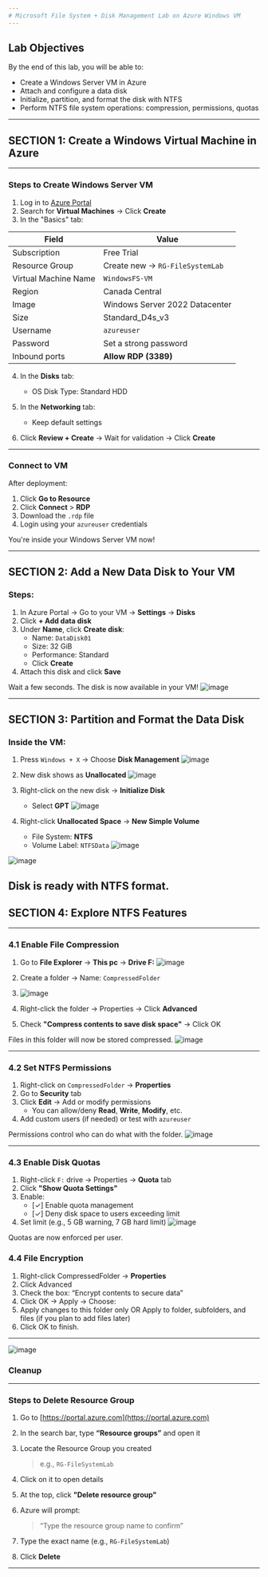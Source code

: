 ```yaml
---
# Microsoft File System + Disk Management Lab on Azure Windows VM  
---
```


## Lab Objectives

By the end of this lab, you will be able to:

- Create a Windows Server VM in Azure
- Attach and configure a data disk
- Initialize, partition, and format the disk with NTFS
- Perform NTFS file system operations: compression, permissions, quotas

---

## SECTION 1: Create a Windows Virtual Machine in Azure

---

### Steps to Create Windows Server VM

1. Log in to [Azure Portal](https://portal.azure.com)
2. Search for **Virtual Machines** → Click **Create**
3. In the "Basics" tab:

| Field               | Value                                  |
|---------------------|----------------------------------------|
| Subscription         | Free Trial                             |
| Resource Group       | Create new → `RG-FileSystemLab`        |
| Virtual Machine Name | `WindowsFS-VM`                         |
| Region               | Canada Central |
| Image                | Windows Server 2022 Datacenter        |
| Size                 | Standard_D4s_v3       |
| Username             | `azureuser`                            |
| Password             | Set a strong password                  |
| Inbound ports        | **Allow RDP (3389)**                   |



4. In the **Disks** tab:
   - OS Disk Type: Standard HDD 

5. In the **Networking** tab:
   - Keep default settings

6. Click **Review + Create** → Wait for validation → Click **Create**

---

### Connect to VM

After deployment:

1. Click **Go to Resource**
2. Click **Connect** > **RDP**
3. Download the `.rdp` file
4. Login using your `azureuser` credentials

You're inside your Windows Server VM now!

---

## SECTION 2: Add a New Data Disk to Your VM

### Steps:

1. In Azure Portal → Go to your VM → **Settings** -> **Disks**
2. Click **+ Add data disk**
3. Under **Name**, click **Create disk**:
   - Name: `DataDisk01`
   - Size: 32 GiB
   - Performance: Standard
   - Click **Create**
4. Attach this disk and click **Save**

Wait a few seconds. The disk is now available in your VM!
![image](https://github.com/user-attachments/assets/e73e76ac-8afb-4f18-b71e-0fdf1c8d57e5)

---

## SECTION 3: Partition and Format the Data Disk

### Inside the VM:

1. Press `Windows + X` → Choose **Disk Management**
   ![image](https://github.com/user-attachments/assets/87080639-4aa7-4900-92ee-b9cc473118de)
2. New disk shows as **Unallocated**
   ![image](https://github.com/user-attachments/assets/b768bae5-c67e-47f4-ba84-d526e1a5e154)

3. Right-click on the new disk → **Initialize Disk**
   - Select **GPT**
![image](https://github.com/user-attachments/assets/d2a44d17-d4d7-4bdc-8884-2b5fba774b3f)

4. Right-click **Unallocated Space** → **New Simple Volume**
   - File System: **NTFS**
   - Volume Label: `NTFSData`
![image](https://github.com/user-attachments/assets/8cae9234-af24-45f8-9873-097073e3d729)

![image](https://github.com/user-attachments/assets/a162cb4a-550d-4562-b2c5-29d42d3062ea)


Disk is ready with NTFS format.
---

## SECTION 4: Explore NTFS Features
---

### 4.1 Enable File Compression

1. Go to **File Explorer** -> **This pc** -> **Drive F:**
 ![image](https://github.com/user-attachments/assets/3b064323-ba17-4524-b0f3-cfe083d2e056)
2. Create a folder → Name: `CompressedFolder`
3. ![image](https://github.com/user-attachments/assets/76ad4a91-bf88-4b56-808a-59af238db91c)

4. Right-click the folder → Properties → Click **Advanced**
5. Check **"Compress contents to save disk space"** → Click OK

Files in this folder will now be stored compressed.
![image](https://github.com/user-attachments/assets/6ad9e2b2-485e-470b-9ad0-eb8194ff3e32)

---

### 4.2 Set NTFS Permissions

1. Right-click on `CompressedFolder` → **Properties**
2. Go to **Security** tab
3. Click **Edit** → Add or modify permissions
   - You can allow/deny **Read**, **Write**, **Modify**, etc.
4. Add custom users (if needed) or test with `azureuser`

Permissions control who can do what with the folder.
![image](https://github.com/user-attachments/assets/b0ae97c1-0fe3-4624-a68d-71a09639d366)

---

### 4.3 Enable Disk Quotas

1. Right-click `F:` drive → Properties → **Quota** tab
2. Click **"Show Quota Settings"**
3. Enable:
   - [✓] Enable quota management
   - [✓] Deny disk space to users exceeding limit
4. Set limit (e.g., 5 GB warning, 7 GB hard limit)
![image](https://github.com/user-attachments/assets/ea8780fb-4b34-4b47-9dc8-b78ad1573d39)

Quotas are now enforced per user.

### 4.4 File Encryption

1. Right-click CompressedFolder → **Properties**
2. Click Advanced
3. Check the box: “Encrypt contents to secure data”
4. Click OK → Apply → Choose:
5. Apply changes to this folder only OR Apply to folder, subfolders, and files (if you plan to add files later)
6. Click OK to finish.
---
![image](https://github.com/user-attachments/assets/21ad405d-5df2-4e72-a437-52b5b58cc70d)

### Cleanup
---

### Steps to Delete Resource Group

1. Go to [https://portal.azure.com](https://portal.azure.com)

2. In the search bar, type **“Resource groups”** and open it

3. Locate the Resource Group you created  
   > e.g., `RG-FileSystemLab`

4. Click on it to open details

5. At the top, click **"Delete resource group"**

6. Azure will prompt:  
   > “Type the resource group name to confirm”

7. Type the exact name (e.g., `RG-FileSystemLab`)

8. Click **Delete**

---



